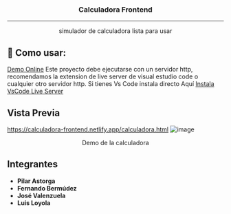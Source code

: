 <h3 align="center">Calculadora Frontend</h3>

<div align="center">

</div>

---

<p align="center"> simulador de calculadora lista para usar
    <br> 
</p>

## 📝 Como usar:
[Demo Online]("https://calculadora-frontend.netlify.app/calculadora.html")
Este proyecto debe ejecutarse con un servidor http, recomendamos la extension de live server de visual estudio code o cualquier otro servidor http.
Si tienes Vs Code instala directo Aquí [Instala VsCode Live Server](vscode:extension/ritwickdey.LiveServer "Descarga el plugin de vscode Live Server")

## Vista Previa
https://calculadora-frontend.netlify.app/calculadora.html
![image](https://i.imgur.com/U5WWt7r.gif)

<p align="center">Demo de la calculadora</p>

## Integrantes

- **Pilar Astorga**
- **Fernando Bermúdez**
- **José Valenzuela**
- **Luis Loyola**
